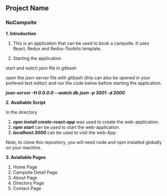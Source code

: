 ## Project Name
### NuCampsite

**1. Introduction**

1. This is an application that can be used to book a campsite. It uses React, Redux and Redux-Toolkits template.

2. Starting the application

start and watch json file in gitbash

open the json-server file with gitbash (this can also be opened in your prefered text editor) and run the code below before starting the application. 

***json-server -H 0.0.0.0 --watch db.json -p 3001 -d 2000***

**2. Availiable Script**

In the directory
1. ***npm install create-react-app*** was used to create the web-application. 
2. ***npm start*** can be used to start the web-application.
3. ***localhost:3000*** can be used to visit the web-App.

Note, to clone this repository, you will need node and npm installed globally on your machine.

**3. Avialiable Pages**

1. Home Page
2. Campsite Detail Page
3. About Page
4. Directory Page
5. Contact Page






